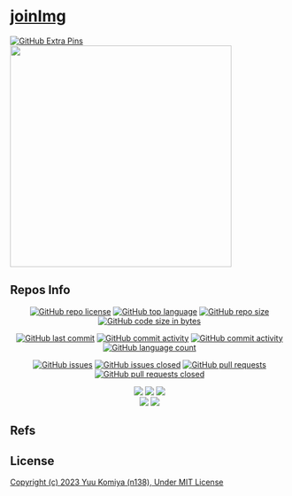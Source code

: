 # [joinImg](https://github.com/n138-kz/joinImg)

[![GitHub Extra Pins](https://github-readme-stats.vercel.app/api/pin/?locale=ja&show_owner=true&theme=graywhite&username=n138-kz&repo=joinImg)](https://github.com/n138-kz/joinImg)  
<img src="https://images-ext-1.discordapp.net/external/DXk9P9PMn5W4gkJsNfvceo5Rwy9IYywCghch05PrWdo/https/opengraph.githubassets.com/14c876fc5b5e2d014630660f2d96e1d45e90e69e971c065919db22b1e45b06e6/n138-kz/joinImg?format=webp" style="width:400px">


## Repos Info

<div align="center">

  [![GitHub repo license](https://img.shields.io/github/license/n138-kz/joinImg)](/LICENSE)
  [![GitHub top language](https://img.shields.io/github/languages/top/n138-kz/joinImg)](/../../)
  [![GitHub repo size](https://img.shields.io/github/repo-size/n138-kz/joinImg)](/../../)
  [![GitHub code size in bytes](https://img.shields.io/github/languages/code-size/n138-kz/joinImg)](/../../)

</div>
<div align="center">

  [![GitHub last commit](https://img.shields.io/github/last-commit/n138-kz/joinImg)](/../../commits)
  [![GitHub commit activity](https://img.shields.io/github/commit-activity/w/n138-kz/joinImg)](/../../commits)
  [![GitHub commit activity](https://img.shields.io/github/commit-activity/t/n138-kz/joinImg)](/../../commits)
  [![GitHub language count](https://img.shields.io/github/languages/count/n138-kz/joinImg)](/../../)

</div>
<div align="center">

  [![GitHub issues](https://img.shields.io/github/issues/n138-kz/joinImg)](/../../issues)
  [![GitHub issues closed](https://img.shields.io/github/issues-closed/n138-kz/joinImg)](/../../issues)
  [![GitHub pull requests](https://img.shields.io/github/issues-pr/n138-kz/joinImg)](/../../pulls)
  [![GitHub pull requests closed](https://img.shields.io/github/issues-pr-closed/n138-kz/joinImg)](/../../pulls)

</div>
<div align="center">

  [![](https://img.shields.io/badge/YouTube-FF0000?style=for-the-badge&logo=youtube&logoColor=white)](https://youtube.com/channel/UCOX8Iv1r0V18lbOnohE7lWQ)
  [![](https://img.shields.io/badge/Twitch-6441A5?style=for-the-badge&logo=twitch&logoColor=white)](https://www.twitch.tv/yuukomiya)
  [![](https://img.shields.io/badge/X-000000?style=for-the-badge&logo=x&logoColor=white)](https://x.com/n138kz)
  <br>
  [![](https://img.shields.io/youtube/channel/subscribers/UCOX8Iv1r0V18lbOnohE7lWQ)](https://youtube.com/channel/UCOX8Iv1r0V18lbOnohE7lWQ)
  [![](https://img.shields.io/twitch/status/YuuKomiya)](https://www.twitch.tv/yuukomiya)

</div>

## Refs

<!--
- [![](https://www.google.com/s2/favicons?size=64&domain=https://github.com)joinImg](https://github.com/n138-kz/joinImg/)
-->

## License

[Copyright (c) 2023 Yuu Komiya (n138), Under MIT License](LICENSE)  
